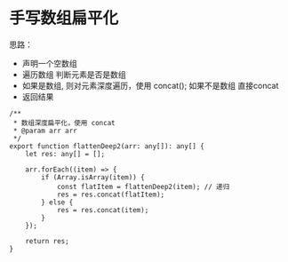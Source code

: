 # 手写数组扁平化

思路：
- 声明一个空数组
- 遍历数组 判断元素是否是数组 
- 如果是数组, 则对元素深度遍历，使用 concat(); 如果不是数组 直接concat
- 返回结果
```
/**
 * 数组深度扁平化，使用 concat
 * @param arr arr
 */
export function flattenDeep2(arr: any[]): any[] {
    let res: any[] = [];

    arr.forEach((item) => {
        if (Array.isArray(item)) {
            const flatItem = flattenDeep2(item); // 递归
            res = res.concat(flatItem);
        } else {
            res = res.concat(item);
        }
    });

    return res;
}
```